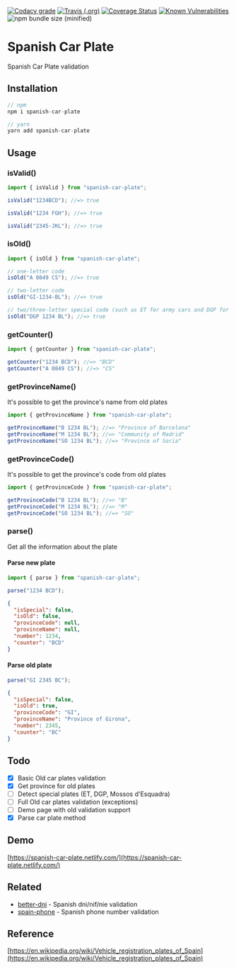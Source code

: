 [![Codacy grade](https://img.shields.io/codacy/grade/83d00fabfa424b0dbba64735f64ff74c.svg?style=flat-square)](https://app.codacy.com/app/nahuel.scotti/spanish-car-plate)
[![Travis (.org)](https://img.shields.io/travis/singuerinc/spanish-car-plate.svg?style=flat-square)](https://travis-ci.org/singuerinc/spanish-car-plate)
[![Coverage Status](https://coveralls.io/repos/github/singuerinc/spanish-car-plate/badge.svg?branch=master)](https://coveralls.io/github/singuerinc/spanish-car-plate?branch=master)
[![Known Vulnerabilities](https://snyk.io/test/github/singuerinc/spanish-car-plate/badge.svg?style=flat-square)](https://snyk.io/test/github/singuerinc/spanish-car-plate)
![npm bundle size (minified)](https://img.shields.io/bundlephobia/min/spanish-car-plate.svg?style=flat-square)

# Spanish Car Plate

Spanish Car Plate validation

## Installation

```js
// npm
npm i spanish-car-plate

// yarn
yarn add spanish-car-plate
```

## Usage

### isValid()

```js
import { isValid } from "spanish-car-plate";

isValid("1234BCD"); //=> true

isValid("1234 FGH"); //=> true

isValid("2345-JKL"); //=> true
```

### isOld()

```js
import { isOld } from "spanish-car-plate";

// one-letter code
isOld("A 0849 CS"); //=> true

// two-letter code
isOld("GI-1234-BL"); //=> true

// two/three-letter special code (such as ET for army cars and DGP for police cars)
isOld("DGP 1234 BL"); //=> true
```

### getCounter()

```js
import { getCounter } from "spanish-car-plate";

getCounter("1234 BCD"); //=> "BCD"
getCounter("A 0849 CS"); //=> "CS"
```

### getProvinceName()

It's possible to get the province's name from old plates

```js
import { getProvinceName } from "spanish-car-plate";

getProvinceName("B 1234 BL"); //=> "Province of Barcelona"
getProvinceName("M 1234 BL"); //=> "Community of Madrid"
getProvinceName("SO 1234 BL"); //=> "Province of Soria"
```

### getProvinceCode()

It's possible to get the province's code from old plates

```js
import { getProvinceCode } from "spanish-car-plate";

getProvinceCode("B 1234 BL"); //=> "B"
getProvinceCode("M 1234 BL"); //=> "M"
getProvinceCode("SO 1234 BL"); //=> "SO"
```

### parse()

Get all the information about the plate

#### Parse new plate

```js
import { parse } from "spanish-car-plate";

parse("1234 BCD");
```

```json
{
  "isSpecial": false,
  "isOld": false,
  "provinceCode": null,
  "provinceName": null,
  "number": 1234,
  "counter": "BCD"
}
```

#### Parse old plate

```js
parse("GI 2345 BC");
```

```json
{
  "isSpecial": false,
  "isOld": true,
  "provinceCode": "GI",
  "provinceName": "Province of Girona",
  "number": 2345,
  "counter": "BC"
}
```

## Todo

- [x] Basic Old car plates validation
- [x] Get province for old plates
- [ ] Detect special plates (ET, DGP, Mossos d'Esquadra)
- [ ] Full Old car plates validation (exceptions)
- [ ] Demo page with old validation support
- [x] Parse car plate method

## Demo

[https://spanish-car-plate.netlify.com/](https://spanish-car-plate.netlify.com/)

## Related

- [better-dni](https://github.com/singuerinc/better-dni) - Spanish dni/nif/nie validation
- [spain-phone](https://github.com/singuerinc/spain-phone) - Spanish phone number validation

## Reference

[https://en.wikipedia.org/wiki/Vehicle_registration_plates_of_Spain](https://en.wikipedia.org/wiki/Vehicle_registration_plates_of_Spain)
